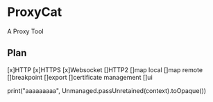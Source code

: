 # ProxyCat

A Proxy Tool

## Plan
[x]HTTP
[x]HTTPS
[x]Websocket
[]HTTP2
[]map local
[]map remote
[]breakpoint
[]export
[]certificate management
[]ui

print("aaaaaaaaa", Unmanaged.passUnretained(context).toOpaque())
